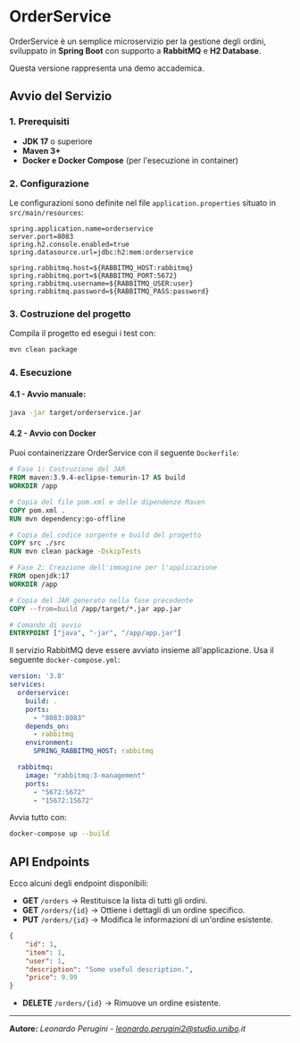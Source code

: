 # OrderService

OrderService è un semplice microservizio per la gestione degli ordini, sviluppato in **Spring Boot** con supporto a **RabbitMQ** e **H2 Database**.

Questa versione rappresenta una demo accademica. 

## Avvio del Servizio

### **1. Prerequisiti**
- **JDK 17** o superiore
- **Maven 3+**
- **Docker e Docker Compose** (per l'esecuzione in container)

### **2. Configurazione**
Le configurazioni sono definite nel file `application.properties` situato in `src/main/resources`:

```properties
spring.application.name=orderservice
server.port=8083
spring.h2.console.enabled=true
spring.datasource.url=jdbc:h2:mem:orderservice

spring.rabbitmq.host=${RABBITMQ_HOST:rabbitmq}
spring.rabbitmq.port=${RABBITMQ_PORT:5672}
spring.rabbitmq.username=${RABBITMQ_USER:user}
spring.rabbitmq.password=${RABBITMQ_PASS:password}
```

### **3. Costruzione del progetto**
Compila il progetto ed esegui i test con:
```sh
mvn clean package
```

### **4. Esecuzione**

#### **4.1 - Avvio manuale:**
```sh
java -jar target/orderservice.jar
```
#### **4.2 - Avvio con Docker**
Puoi containerizzare OrderService con il seguente `Dockerfile`:

```dockerfile
# Fase 1: Costruzione del JAR
FROM maven:3.9.4-eclipse-temurin-17 AS build
WORKDIR /app

# Copia del file pom.xml e delle dipendenze Maven
COPY pom.xml .
RUN mvn dependency:go-offline

# Copia del codice sorgente e build del progetto
COPY src ./src
RUN mvn clean package -DskipTests

# Fase 2: Creazione dell'immagine per l'applicazione
FROM openjdk:17
WORKDIR /app

# Copia del JAR generato nella fase precedente
COPY --from=build /app/target/*.jar app.jar

# Comando di avvio
ENTRYPOINT ["java", "-jar", "/app/app.jar"]
```

Il servizio RabbitMQ deve essere avviato insieme all'applicazione. Usa il seguente `docker-compose.yml`:

```yaml
version: '3.8'
services:
  orderservice:
    build: .
    ports:
      - "8083:8083"
    depends_on:
      - rabbitmq
    environment:
      SPRING_RABBITMQ_HOST: rabbitmq

  rabbitmq:
    image: "rabbitmq:3-management"
    ports:
      - "5672:5672"
      - "15672:15672"
```

Avvia tutto con:
```sh
docker-compose up --build
```


## **API Endpoints**
Ecco alcuni degli endpoint disponibili:

- **GET** `/orders` → Restituisce la lista di tutti gli ordini.
- **GET** `/orders/{id}` → Ottiene i dettagli di un ordine specifico.
- **PUT** `/orders/{id}` → Modifica le informazioni di un'ordine esistente.
```json
{
    "id": 1,
    "item": 1,
    "user": 1,
    "description": "Some useful description.",
    "price": 9.99
}
```
- **DELETE** `/orders/{id}` → Rimuove un ordine esistente.

---
**Autore:** _Leonardo Perugini - leonardo.perugini2@studio.unibo.it_